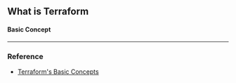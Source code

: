 ## What is Terraform
#### Basic Concept

* * * 
### Reference
 * [Terraform's Basic Concepts](https://www.44bits.io/ko/post/terraform_introduction_infrastrucute_as_code#%ED%85%8C%EB%9D%BC%ED%8F%BC%EC%9D%98-%EA%B8%B0%EB%B3%B8-%EA%B0%9C%EB%85%90%EB%93%A4)
